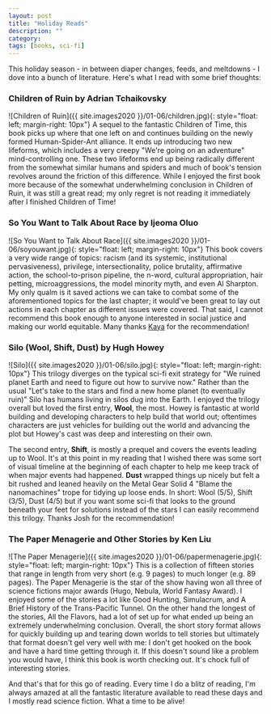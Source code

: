 ```yaml
---
layout: post
title: "Holiday Reads"
description: ""
category: 
tags: [books, sci-fi]
---
```


This holiday season - in between diaper changes, feeds, and meltdowns - I dove into a bunch of literature. Here's what I read with some brief thoughts:

### **Children of Ruin** by Adrian Tchaikovsky
![Children of Ruin]({{ site.images2020 }}/01-06/children.jpg){: style="float: left; margin-right: 10px"}
A sequel to the fantastic Children of Time, this book picks up where that one left on and continues building on the newly formed Human-Spider-Ant alliance. It ends up introducing two new lifeforms, which includes a very creepy "We're going on an adventure" mind-controlling one. These two lifeforms end up being radically different from the somewhat similar humans and spiders and much of book's tension revolves around the friction of this difference. While I enjoyed the first book more because of the somewhat underwhelming conclusion in Children of Ruin, it was still a great read; my only regret is not reading it immediately after I finished Children of Time!

### **So You Want to Talk About Race** by Ijeoma Oluo
![So You Want to Talk About Race]({{ site.images2020 }}/01-06/soyouwant.jpg){: style="float: left; margin-right: 10px"}
This book covers a very wide range of topics: racism (and its systemic, institutional pervasiveness), privilege, intersectionality, police brutality, affirmative action, the school-to-prison pipeline, the n-word, cultural appropriation, hair petting, microaggressions, the model minority myth, and even Al Sharpton. My only qualm is it saved actions we can take to combat some of the aforementioned topics for the last chapter; it would've been great to lay out actions in each chapter as different issues were covered. That said, I cannot recommend this book enough to anyone interested in social justice and making our world equitable. Many thanks [Kaya][1] for the recommendation!

### **Silo (Wool, Shift, Dust)** by Hugh Howey
![Silo]({{ site.images2020 }}/01-06/silo.jpg){: style="float: left; margin-right: 10px"}
This trilogy diverges on the typical sci-fi exit strategy for "We ruined planet Earth and need to figure out how to survive now." Rather than the usual "Let's take to the stars and find a new home planet (to eventually ruin)" Silo has humans living in silos dug into the Earth. I enjoyed the trilogy overall but loved the first entry, **Wool**, the most. Howey is fantastic at world building and developing characters to help build that world out; oftentimes characters are just vehicles for building out the world and advancing the plot but Howey's cast was deep and interesting on their own.

The second entry, **Shift**, is mostly a prequel and covers the events leading up to Wool. It's at this point in my reading that I wished there was some sort of visual timeline at the beginning of each chapter to help me keep track of when major events had happened. **Dust** wrapped things up nicely but felt a bit rushed and leaned heavily on the Metal Gear Solid 4 "Blame the nanomachines" trope for tidying up loose ends. In short: Wool (5/5), Shift (3/5), Dust (4/5) but if you want some sci-fi that looks to the ground beneath your feet for solutions instead of the stars I can easily recommend this trilogy. Thanks Josh for the recommendation!

### **The Paper Menagerie and Other Stories** by Ken Liu
![The Paper Menagerie]({{ site.images2020 }}/01-06/papermenagerie.jpg){: style="float: left; margin-right: 10px"}
This is a collection of fifteen stories that range in length from very short (e.g. 9 pages) to much longer (e.g. 89 pages). The Paper Menagerie is the star of the show having won all three of science fictions major awards (Hugo, Nebula, World Fantasy Award). I enjoyed some of the stories a lot like Good Hunting, Simulacrum, and A Brief History of the Trans-Pacific Tunnel. On the other hand the longest of the stories, All the Flavors, had a lot of set up for what ended up being an extremely underwhelming conclusion. Overall, the short story format allows for quickly building up and tearing down worlds to tell stories but ultimately that format doesn't gel very well with me: I don't get hooked on the book and have a hard time getting through it. If this doesn't sound like a problem you would have, I think this book is worth checking out. It's chock full of interesting stories.

And that's that for this go of reading. Every time I do a blitz of reading, I'm always amazed at all the fantastic literature available to read these days and I mostly read science fiction. What a time to be alive!

[1]: https://twitter.com/kthomas901
